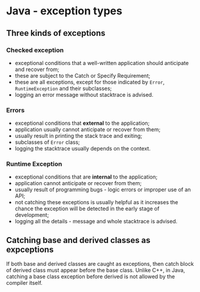 # Java - exception types

## Three kinds of exceptions

### Checked exception

* exceptional conditions that a well-written application should anticipate and recover from;
* these are subject to the Catch or Specify Requirement;
* these are all exceptions, except for those indicated by `Error`, `RuntimeException` and their subclasses;
* logging an error message without stacktrace is advised.

### Errors

* exceptional conditions that **external** to the application;
* application usually cannot anticipate or recover from them;
* usually result in printing the stack trace and exiting;
* subclasses of `Error` class;
* logging the stacktrace usually depends on the context.

### Runtime Exception

* exceptional conditions that are **internal** to the application;
* application cannot anticipate or recover from them;
* usually result of programming bugs - logic errors or improper use of an API;
* not catching these exceptions is usually helpful as it increases the chance the exception will be detected in the early stage of development;
* logging all the details - message and whole stacktrace is advised.

## Catching base and derived classes as expceptions

If both base and derived classes are caught as exceptions, then catch block of derived class must appear before the base class.
Unlike C++, in Java, catching a base class exception before derived is not allowed by the compiler itself.

